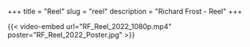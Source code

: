 +++
title = "Reel"
slug = "reel"
description = "Richard Frost - Reel"
+++

{{< video-embed url="RF_Reel_2022_1080p.mp4" poster="RF_Reel_2022_Poster.jpg" >}}